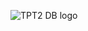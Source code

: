 ![TPT2 DB logo](https://user-images.githubusercontent.com/79533745/149514666-97ca04da-5303-4b77-a5a6-f75882053515.jpg)

